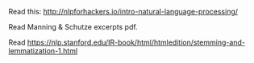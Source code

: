 

Read this: http://nlpforhackers.io/intro-natural-language-processing/

Read Manning & Schutze excerpts pdf.

Read https://nlp.stanford.edu/IR-book/html/htmledition/stemming-and-lemmatization-1.html

